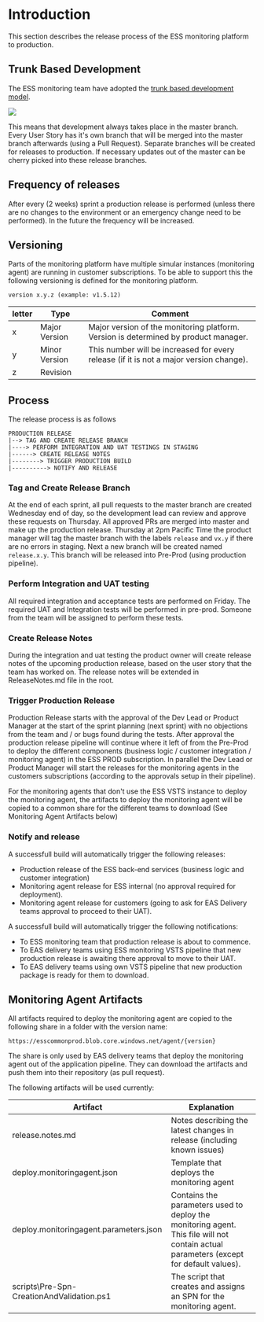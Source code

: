 # Introduction

This section describes the release process of the ESS monitoring platform to production.

## Trunk Based Development

The ESS monitoring team have adopted the [trunk based development model](https://trunkbaseddevelopment.com/). 

<IMG src="https://trunkbaseddevelopment.com/trunk1.png"/>

This means that development always takes place in the master branch. Every User Story has it's own branch that will be merged into the master branch afterwards (using a Pull Request). Separate branches will be created for releases to production. If necessary updates out of the master can be cherry picked into these release branches. 


## Frequency of releases

After every (2 weeks) sprint a production release is performed (unless there are no changes to the environment or an emergency change need to be performed). In the future the frequency will be increased.

## Versioning

Parts of the monitoring platform have multiple simular instances (monitoring agent) are running in customer subscriptions. To be able to support this the following versioning is defined for the monitoring platform.

`version x.y.z (example: v1.5.12)`

| letter | Type | Comment |
|-|-|-|
|x|Major Version| Major version of the monitoring platform. Version is determined by product manager. |
|y|Minor Version| This number will be increased for every release (if it is not a major version change). |
|z|Revision|  |

## Process

The release process is as follows

```
PRODUCTION RELEASE
|--> TAG AND CREATE RELEASE BRANCH
|----> PERFORM INTEGRATION AND UAT TESTINGS IN STAGING
|------> CREATE RELEASE NOTES
|--------> TRIGGER PRODUCTION BUILD
|----------> NOTIFY AND RELEASE
```

### Tag and Create Release Branch

At the end of each sprint, all pull requests to the master branch are created Wednesday end of day, so the development lead can review and approve these requests on Thursday. All approved PRs are merged into master and make up the production release. Thursday at 2pm Pacific Time the product manager will tag the master branch with the labels `release` and `vx.y` if there are no errors in staging. Next a new branch will be created named `release.x.y`. This branch will be released into Pre-Prod (using production pipeline).

### Perform Integration and UAT testing

All required integration and acceptance tests are performed on Friday. The required UAT and Integration tests will be performed in pre-prod. Someone from the team will be assigned to perform these tests. 

### Create Release Notes

During the integration and uat testing the product owner will create release notes of the upcoming production release, based on the user story that the team has worked on. The release notes will be extended in ReleaseNotes.md file in the root.  

### Trigger Production Release

Production Release starts with the approval of the Dev Lead or Product Manager at the start of the sprint planning (next sprint) with no objections from the team and / or bugs found during the tests. After approval the production release pipeline will continue where it left of from the Pre-Prod to deploy the different components (business logic / customer integration / monitoring agent) in the ESS PROD subscription.  In parallel the Dev Lead or Product Manager will start the releases for the monitoring agents in the customers subscriptions (according to the approvals setup in their pipeline).

For the monitoring agents that don't use the ESS VSTS instance to deploy the monitoring agent, the artifacts to deploy the monitoring agent will be copied to a common share for the different teams to download (See Monitoring Agent Artifacts below)

### Notify and release

A successfull build will automatically trigger the following releases:

- Production release of the ESS back-end services (business logic and customer integration)
- Monitoring agent release for ESS internal (no approval required for deployment).
- Monitoring agent release for customers (going to ask for EAS Delivery teams approval to proceed to their UAT).

A successfull build will automatically trigger the following notifications:

- To ESS monitoring team that production release is about to commence.
- To EAS delivery teams using ESS monitoring VSTS pipeline that new production release is awaiting there approval to move to their UAT.
- To EAS delivery teams using own VSTS pipeline that new production package is ready for them to download.

## Monitoring Agent Artifacts

All artifacts required to deploy the monitoring agent are copied to the following share in a folder with the version name:

`https://esscommonprod.blob.core.windows.net/agent/{version}`

The share is only used by EAS delivery teams that deploy the monitoring agent out of the application pipeline. They can download the artifacts and push them into their repository (as pull request).

The following artifacts will be used currently:

| Artifact | Explanation |
|-|-|
| release.notes.md | Notes describing the latest changes in release (including known issues) |
| deploy.monitoringagent.json | Template that deploys the monitoring agent|
| deploy.monitoringagent.parameters.json | Contains the parameters used to deploy the monitoring agent. This file will not contain actual parameters (except for default values).|
| scripts\Pre-Spn-CreationAndValidation.ps1 | The script that creates and assigns an SPN for the monitoring agent. |